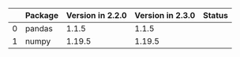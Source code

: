 <!-- markdown-link-check-disable -->

|    | Package   | Version in 2.2.0   | Version in 2.3.0   | Status   |
|---:|:----------|:-------------------|:-------------------|:---------|
|  0 | pandas    | 1.1.5              | 1.1.5              |          |
|  1 | numpy     | 1.19.5             | 1.19.5             |          |
